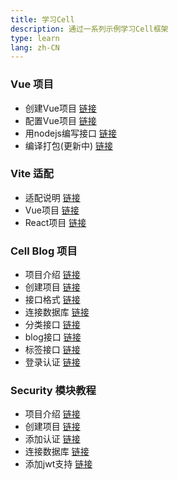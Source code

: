 ```yaml
---
title: 学习Cell
description: 通过一系列示例学习Cell框架
type: learn
lang: zh-CN
---
```


### Vue 项目
- 创建Vue项目 [链接](learn/vue.md)
- 配置Vue项目 [链接](learn/config-vue.md)
- 用nodejs编写接口 [链接](learn/node-api.md)
- 编译打包(更新中)  [链接](learn/vue-build.md)

### Vite 适配
- 适配说明 [链接](learn/vite-intro.md)
- Vue项目 [链接](learn/vite-vue.md)
- React项目 [链接](learn/vite-react.md)

### Cell Blog 项目
- 项目介绍   [链接](learn/blog-intro.md)
- 创建项目   [链接](learn/blog-create-project.md)
- 接口格式   [链接](learn/blog-api.md)
- 连接数据库 [链接](learn/blog-db-conn.md)
- 分类接口   [链接](learn/blog-category.md)
- blog接口  [链接](learn/blog-post.md)
- 标签接口   [链接](learn/blog-tag.md)
- 登录认证   [链接](learn/blog-auth.md)

### Security 模块教程
- 项目介绍 [链接](learn/security-intro.md)
- 创建项目 [链接](learn/security-create-project.md)
- 添加认证 [链接](learn/security-auth.md)
- 连接数据库 [链接](learn/security-db-auth.md)
- 添加jwt支持 [链接](learn/security-jwt.md)
